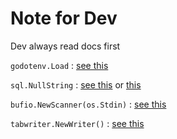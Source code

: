# Note for Dev

Dev always read docs first

`godotenv.Load` : [see this](https://github.com/joho/godotenv)

`sql.NullString` : [see this](https://pkg.go.dev/database/sql#NullString) or [this](https://stackoverflow.com/questions/40092155/difference-between-string-and-sql-nullstring)

`bufio.NewScanner(os.Stdin)` : [see this](https://pkg.go.dev/bufio#NewScanner)

`tabwriter.NewWriter()` : [see this](https://pkg.go.dev/text/tabwriter#NewWriter)
